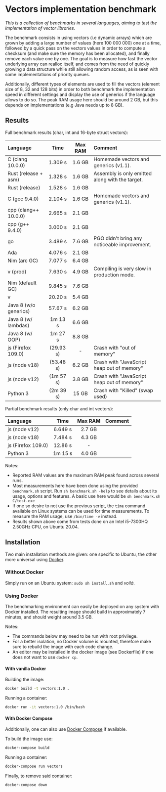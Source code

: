 # Vectors implementation benchmark

*This is a collection of benchmarks in several languages, aiming to test the implementation of vector libraries.*

The benchmark consists in using vectors (i.e dynamic arrays) which are grown by adding a large number of values (here 100 000 000) one at a time, followed by a quick pass on the vectors values in order to compute a checksum (and make sure the memory has been allocated), and finally remove each value one by one. The goal is to measure how fast the vector underlying array can realloc itself, and comes from the need of quickly growing a data structure while still allowing random access, as is seen with some implementations of priority queues.

Additionally, different types of elements are used to fill the vectors (element size of 8, 32 and 128 bits) in order to both benchmark the implementation speed in different settings and display the use of generics if the language allows to do so. The peak RAM usage here should be around 2 GB, but this depends on implementations (e.g Java needs up to 8 GB).


## Results

Full benchmark results (char, int and 16-byte struct vectors):

| Language                 | Time       | Max RAM   | Comment                                                 |
| :----------------------- | :--------: | :-------: | :------------------------------------------------------ |
| C (clang 10.0.0)         | 1.309 s    | 1.6 GB    | Homemade vectors and generics (v1.1).                   |
| Rust (release + asm)     | 1.328 s    | 1.6 GB    | Assembly is only emitted along with the target.         |
| Rust (release)           | 1.528 s    | 1.6 GB    |                                                         |
| C (gcc 9.4.0)            | 2.104 s    | 1.6 GB    | Homemade vectors and generics (v1.1).                   |
| cpp (clang++ 10.0.0)     | 2.665 s    | 2.1 GB    |                                                         |
| cpp (g++ 9.4.0)          | 3.000 s    | 2.1 GB    |                                                         |
| go                       | 3.489 s    | 7.6 GB    | PGO didn't bring any noticeable improvement.            |
| Ada                      | 4.076 s    | 2.1 GB    |                                                         |
| Nim (arc GC)             | 7.077 s    | 6.4 GB    |                                                         |
| v (prod)                 | 7.630 s    | 4.9 GB    | Compiling is very slow in production mode.              |
| Nim (default GC)         | 9.845 s    | 7.6 GB    |                                                         |
| v                        | 20.20 s    | 5.4 GB    |                                                         |
| Java 8 (w/o generics)    | 57.67 s    | 6.2 GB    |                                                         |
| Java 8 (w/ lambdas)      | 1m 13 s    | 6.6 GB    |                                                         |
| Java 8 (w/ OOP)          | 1m 27 s    | 8.8 GB    |                                                         |
| js (Firefox 109.0)       | (29.93 s)  | -         | Crash with "out of memory"                              |
| js (node v18)            | (53.48 s)  | 6.2 GB    | Crash with "JavaScript heap out of memory"              |
| js (node v12)            | (1m 57 s)  | 3.8 GB    | Crash with "JavaScript heap out of memory"              |
| Python 3                 | (2m 39 s)  | 15 GB     | Crash with "Killed" (swap used)                         |

Partial benchmark results (only char and int vectors):

| Language                 | Time       | Max RAM   | Comment                                                 |
| :----------------------- | :--------: | :-------: | :------------------------------------------------------ |
| js (node v12)            | 6.649 s    | 2.7 GB    |                                                         |
| js (node v18)            | 7.484 s    | 4.3 GB    |                                                         |
| js (Firefox 109.0)       | 12.86 s    | -         |                                                         |
| Python 3                 | 1m 15 s    | 4.0 GB    |                                                         |

Notes:
- Reported RAM values are the maximum RAM peak found across several runs.
- Most measurements here have been done using the provided ``` benchmark.sh ``` script. Run ``` sh benchmark.sh -help ``` to see details about its usage, options and features. A basic use here would be ``` sh benchmark.sh C/test.exe ```
- If one so desire to not use the previous script, the ``` time ``` command available on Linux systems can be used for time measurements. To measure the RAM usage, use ``` /bin/time -v ``` instead.
- Results shown above come from tests done on an Intel i5-7300HQ 2.50GHz CPU, on Ubuntu 20.04.


## Installation

Two main installation methods are given: one specific to Ubuntu, the other more universal using [Docker](https://docs.docker.com/engine/install).

### Without Docker

Simply run on an Ubuntu system: ``` sudo sh install.sh ``` and *voilà*.

### Using Docker

The benchmarking environment can easily be deployed on any system with Docker installed. The resulting image should build in approximately 7 minutes, and should weight around 3.5 GB.

Notes:
- The commands below may need to be run with root privilege.
- For a better isolation, no Docker volume is mounted, therefore make sure to rebuild the image with each code change.
- An editor may be installed in the docker image (see Dockerfile) if one does not want to use ``` docker cp ```.

#### With vanilla Docker

Building the image:

```sh
docker build -t vectors:1.0 .
```

Running a container:

```sh
docker run -it vectors:1.0 /bin/bash
```

#### With Docker Compose

Additionally, one can also use [Docker Compose](https://docs.docker.com/compose/install) if available.

To build the image use:

```sh
docker-compose build
```

Running a container:

```sh
docker-compose run vectors
```

Finally, to remove said container:

```sh
docker-compose down
```
